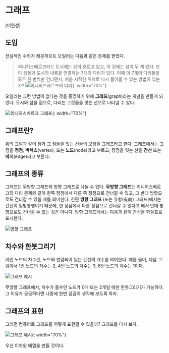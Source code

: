 # 그래프

(미완성)

## 도입
전설적인 수학자 레온하르트 오일러는 다음과 같은 문제를 받았다.
> 쾨니히스베르크라는 도시에는 강이 흐르고 있고, 이 강에는 섬이 두 개 있다. 또 이 섬들과 도시의 내륙을 연결하는 7개의 다리가 있다. 이때 이 7개의 다리들을 모두 한 번씩만 건너면서, 처음 시작한 위치로 다시 돌아올 수 있는 방법이 있는가?
> ![쾨니히스베르크의 다리](https://cdn.britannica.com/77/74877-050-F5DD4C34/Leonhard-Euler-route-each-question-bridges-Swiss.jpg){: width="70%"}

오일러는 그런 방법이 없다는 것을 증명하기 위해 **그래프**(graph)라는 개념을 만들게 되었다. 도시와 섬을 점으로, 다리는 그것들을 잇는 선으로 나타낼 수 있다.

![쾨니히스베르크 그래프](https://www.researchgate.net/profile/Pawel_Boguslawski/publication/265219734/figure/fig3/AS:652964947558402@1532690383480/The-Koenigsberg-bridge-problem-a-seven-bridges-of-Koenigsberg-b-graph-representation.png){: width="70%"}

## 그래프란?
위의 그림과 같이 점과 그 점들을 잇는 선들의 모임을 그래프라고 한다.
그래프에서는 그 점을 **정점**, **버텍스**(vertex), 또는 **노드**(node)라고 부르고, 정점을 잇는 선을 **간선** 또는 **에지**(edge)라고 부른다.

## 그래프의 종류
그래프는 무방향 그래프와 방향 그래프로 나눌 수 있다.
**무방향 그래프**는 쾨니히스베르크의 다리 문제와 같이 한쪽 정점에서 다른 쪽 정점으로 건너갈 수 있고, 그 반대 방향으로도 건너갈 수 있을 때를 의미한다.
한편 **방향 그래프** (또는 유향(有向) 그래프)에서는 간선이 일방통행이기 때문에, 한 정점에서 다른 정점으로 건너갈 수 있다고 해서 반대 방향으로도 건너갈 수 있는 것은 아니다. 방향 그래프에서는 다음과 같이 간선을 화살표로 표시한다.

![방향 그래프](https://upload.wikimedia.org/wikipedia/commons/a/a2/Directed.svg)

## 차수와 한붓그리기
어떤 노드의 차수란, 노드와 연결되어 있는 간선의 개수를 의미한다. 예를 들어, 다음 그림에서 1번 노드의 차수는 2, 4번 노드의 차수는 3, 6번 노드의 차수는 1이다.

![그래프 예시](https://upload.wikimedia.org/wikipedia/commons/thumb/5/5b/6n-graf.svg/666px-6n-graf.svg.png)

무방향 그래프에서, 차수가 홀수인 노드가 0개 또는 2개일 때만 한붓그리기가 가능하다. 그 이유가 궁금하다면 나중에 한번 곰곰이 생각해 보도록 하자.

## 그래프의 표현
그러면 컴퓨터로 그래프를 어떻게 표현할 수 있을까? 그래프를 다시 보자.

![그래프 예시](https://upload.wikimedia.org/wikipedia/commons/thumb/5/5b/6n-graf.svg/666px-6n-graf.svg.png){: width="70%"}

우선 이차원 배열을 만들 것이다. 
